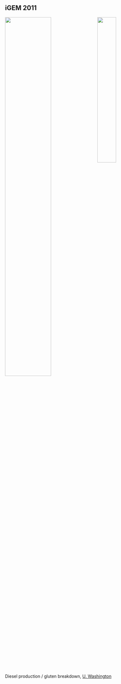 ##  iGEM 2011

<div style="overflow:hidden">
  <img src="resources/320px-Washington_Fire.jpg" style="float:left;width:55%;height:auto;margin-right: 1em"/>
  <img src="resources/200px-Washington_Bottle.jpg" style="float:left;width:35%;height:auto;margin-left: 1em"/>
</div>

<div style="clear:both"/>

Diesel production / gluten breakdown, [U. Washington](http://2011.igem.org/Team:Washington)

